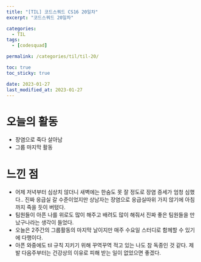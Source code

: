 ```yaml
---
title: "[TIL] 코드스쿼드 CS16 20일차"
excerpt: "코드스쿼드 20일차"

categories:
  - TIL
tags:
  - [codesquad]

permalink: /categories/til/til-20/

toc: true
toc_sticky: true

date: 2023-01-27
last_modified_at: 2023-01-27
---
```


# 오늘의 활동
- 장염으로 죽다 살아남
- 그룹 마지막 활동

# 느낀 점
- 어제 저녁부터 심상치 않더니 새벽에는 한숨도 못 잘 정도로 장염 증세가 엄청 심했다.. 진짜 응급실 갈 수준이었지만 상남자는 장염으로 응급실따위 가지 않기에 아침까지 죽을 듯이 버텼다.
- 팀원들이 아픈 나를 위로도 많이 해주고 배려도 많이 해줘서 진짜 좋은 팀원들을 만났구나라는 생각이 들었다.
- 오늘은 2주간의 그룹활동의 마지막 날이지만 매주 수요일 스터디로 함께할 수 있기에 다행이다.
- 아픈 와중에도 til 규칙 지키기 위해 꾸역꾸역 적고 있는 나도 참 독종인 것 같다. 제발 다음주부터는 건강상의 이유로 피해 받는 일이 없었으면 좋겠다.